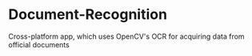 # Document-Recognition
Cross-platform app, which uses OpenCV's OCR for acquiring data from official documents

